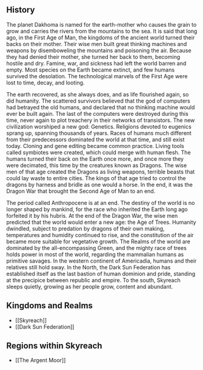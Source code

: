 ## History
The planet Dakhoma is named for the earth-mother who causes the grain to grow and carries the rivers from the mountains to the sea. It is said that long ago, in the First Age of Man, the kingdoms of the ancient world turned their backs on their mother. Their wise men built great thinking machines and weapons by disemboweling the mountains and poisoning the air. Because they had denied their mother, she turned her back to them, becoming hostile and dry. Famine, war, and sickness had left the world barren and empty. Most species on the Earth became extinct, and few humans survived the desolation. The technological marvels of the First Age were lost to time, decay, and looting. 

The earth recovered, as she always does, and as life flourished again, so did humanity. The scattered survivors believed that the god of computers had betrayed the old humans, and declared that no thinking machine would ever be built again. The last of the computers were destroyed during this time, never again to plot treachery in their networks of transistors. The new civilization worshiped a new god: Genetics. Religions devoted to eugenics sprang up, spanning thousands of years. Races of humans much different from their predecessors dominated the world at that time, and still exist today. Cloning and gene editing became common practice. Living tools called symbiotes were created, which could merge with human flesh. The humans turned their back on the Earth once more, and once more they were decimated, this time by the creatures known as Dragons. The wise men of that age created the Dragons as living weapons, terrible beasts that could lay waste to entire cities. The kings of that age tried to control the dragons by harness and bridle as one would a horse. In the end, it was the Dragon War that brought the Second Age of Man to an end.

The period called Anthropocene is at an end. The destiny of the world is no longer shaped by mankind, for the race who inherited the Earth long ago forfeited it by his hubris. At the end of the Dragon War, the wise men predicted that the world would enter a new age: the Age of Trees. Humanity dwindled, subject to predation by dragons of their own making, temperatures and humidity continued to rise, and the constitution of the air became more suitable for vegetative growth. The Realms of the world are dominated by the all-encompassing Green, and the mighty race of trees holds power in most of the world, regarding the mammalian humans as primitive savages. In the western continent of Americadia, humans and their relatives still hold sway. In the North, the Dark Sun Federation has established itself as the last bastion of human dominion and pride, standing at the precipice between republic and empire. To the south, Skyreach sleeps quietly, growing as her people grow, content and abundant.

## Kingdoms and Realms
- [[Skyreach]]
- [[Dark Sun Federation]]

## Regions within Skyreach
- [[The Argent Moor]]